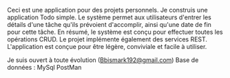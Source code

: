 Ceci est une application pour des projets personnels.
Je construis une application Todo simple. Le système permet aux utilisateurs d'entrer les détails d'une tâche qu'ils prévoient d'accomplir, ainsi qu'une date de fin pour cette tâche.
En résumé, le système est conçu pour effectuer toutes les opérations CRUD. 
Le projet implémente également des services REST. 
L'application est conçue pour être légère, conviviale et facile à utiliser.

Je suis ouvert à toute évolution (Bbismark192@gmail.com) 
Base de données : MySql 
PostMan


